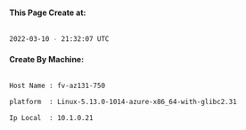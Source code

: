 
   
#### This Page Create at:

```bash

2022-03-10 - 21:32:07 UTC

```

#### Create By Machine:

```bash

Host Name : fv-az131-750

platform  : Linux-5.13.0-1014-azure-x86_64-with-glibc2.31

Ip Local  : 10.1.0.21

```

